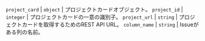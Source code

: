`project_card` | `object` | プロジェクトカードオブジェクト。 `project_id` | `integer` | プロジェクトカードの一意の識別子。 `project_url` | `string` | プロジェクトカードを取得するためのREST API URL。 `column_name` | `string` | Issueがある列の名前。
